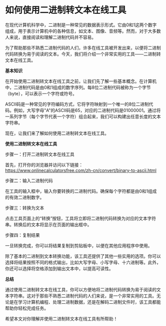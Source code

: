 如何使用二进制转文本在线工具
==============

在现代计算机科学中，二进制是一种常见的数据表示形式。它由0和1这两个数字组成，用于表示计算机中的各种信息，如文本、图像、音频等。然而，对于大多数人来说，直接阅读和理解二进制代码并不容易。

为了帮助那些不熟悉二进制代码的人们，许多在线工具被开发出来，以便将二进制代码转换为易于阅读的文本。今天，我们将介绍一个非常实用的工具——二进制转文本在线工具。

**基本知识**

在开始使用二进制转文本在线工具之前，让我们先了解一些基本概念。在计算机中，二进制代码是由0和1组成的数字序列。每8位二进制代码被称为一个字节（byte），可以表示一个字符或符号。

ASCII码是一种常见的字符编码方式，它将字符映射到一个唯一的8位二进制代码。例如，大写字母"A"的ASCII码是65，对应的二进制代码是01000001。通过将一系列字节（每个字节代表一个字符）组合起来，我们可以构建出任意长度的文本字符串。

现在，让我们来了解如何使用二进制转文本在线工具。

**使用二进制转文本在线工具**

步骤一：打开二进制转文本在线工具

首先，打开你的浏览器并访问以下链接： <https://www.onlinecalculatorsfree.com/zh-cn/convert/binary-to-ascii.html>

步骤二：输入二进制代码

在工具的输入框中，输入你要转换的二进制代码。确保每个字符都是由0和1组成的有效二进制数字。

步骤三：转换为文本

点击工具页面上的“转换”按钮，工具将立即将二进制代码转换为对应的文本字符串。转换后的文本将显示在页面的输出框中。

步骤四：复制结果

一旦转换完成，你可以将结果复制到剪贴板中，以便在其他应用程序中使用。

除了基本的二进制到文本转换功能，该工具还提供了其他一些实用的选项。你可以选择将结果按照不同的格式输出，比如大写字母、小写字母、十六进制等。此外，你还可以选择将空格添加到输出文本中，以提高可读性。

**总结**

通过使用二进制转文本在线工具，你可以方便地将二进制代码转换为易于阅读的文本字符串。这对于那些不熟悉二进制代码的人们来说，是一个非常实用的工具。无论是在学习计算机编程、处理二进制数据，还是在解码二进制文件时，该工具都能帮助你轻松完成任务。

希望本文对你理解并使用二进制转文本在线工具有所帮助！